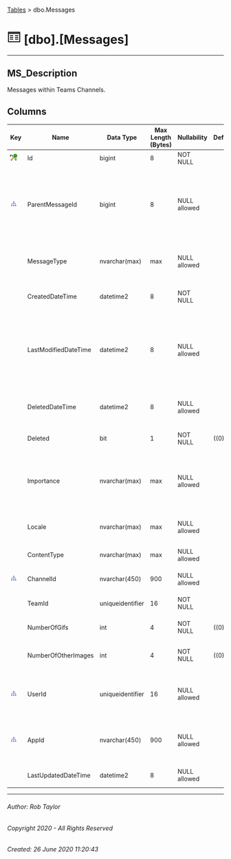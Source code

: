 #### 

[Tables](Tables.md) > dbo.Messages

# ![Tables](../images/Table32.png) [dbo].[Messages]

---

## <a name="#description"></a>MS_Description

Messages within Teams Channels.

## <a name="#columns"></a>Columns

| Key | Name | Data Type | Max Length (Bytes) | Nullability | Default | Description |
|---|---|---|---|---|---|---|
| [![Cluster Primary Key PK_dbo.Messages: Id](../images/pkcluster.png)](#indexes) | Id | bigint | 8 | NOT NULL |  | _Unique Id of the message._ |
| [![Indexes IX_ParentMessageId](../images/Index.png)](#indexes) | ParentMessageId | bigint | 8 | NULL allowed |  | _Foreign Key to Id in dbo.Messages. Null if the message was the start of a thread. Has a value if the message was a reply._ |
|  | MessageType | nvarchar(max) | max | NULL allowed |  | _The type of chat message. The possible values are: message._ |
|  | CreatedDateTime | datetime2 | 8 | NOT NULL |  | _Timestamp of when the chat message was created._ |
|  | LastModifiedDateTime | datetime2 | 8 | NULL allowed |  | _Timestamp of when the chat message is created or edited, including when a reply is made (if it's a root chat message in a channe_ |
|  | DeletedDateTime | datetime2 | 8 | NULL allowed |  | _Timestamp at which the chat message was deleted, or null if not deleted._ |
|  | Deleted | bit | 1 | NOT NULL | ((0)) | _Whether this record is deleted._ |
|  | Importance | nvarchar(max) | max | NULL allowed |  | _The importance of the chat message. The possible values are: normal, high, urgent._ |
|  | Locale | nvarchar(max) | max | NULL allowed |  | _Locale of the chat message set by the client._ |
|  | ContentType | nvarchar(max) | max | NULL allowed |  | _The media type of the content._ |
| [![Indexes IX_ChannelId](../images/Index.png)](#indexes) | ChannelId | nvarchar(450) | 900 | NULL allowed |  | _Foreign Key to Id in dbo.Channels._ |
|  | TeamId | uniqueidentifier | 16 | NOT NULL |  | _Foreign Key to Id in dbo.Teams._ |
|  | NumberOfGifs | int | 4 | NOT NULL | ((0)) | _Number of Gifs in the message._ |
|  | NumberOfOtherImages | int | 4 | NOT NULL | ((0)) | _Number of images in the message excluding gifs._ |
| [![Indexes IX_UserId](../images/Index.png)](#indexes) | UserId | uniqueidentifier | 16 | NULL allowed |  | _Foreign Key to Id in dbo.Users. Null if the message was posted by an app._ |
| [![Indexes IX_AppId](../images/Index.png)](#indexes) | AppId | nvarchar(450) | 900 | NULL allowed |  | _Foreign Key to Id in dbo.Apps. Null if the message was posted by a user_ |
|  | LastUpdatedDateTime | datetime2 | 8 | NULL allowed |  | _The date the row was last updated._ |


---

###### Author:  Rob Taylor

###### Copyright 2020 - All Rights Reserved

###### Created: 26 June 2020 11:20:43

